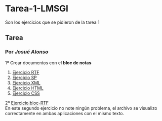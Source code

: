 # Tarea-1-LMSGI
Son los ejercicios que se pidieron de la tarea 1 
## Tarea 
### Por *Josué Alonso*
1º Crear documentos con el **bloc de notas** 

 1. [Ejercicio RTF](URL "Tarea-1-LMSGI/Ejemplo de rtf.rtf")  
 2. [Ejercicio SP](URL "Título del enlace")  
 3. [Ejercicio XML](URL "Título del enlace")  
 4. [Ejercicio HTML](URL "Título del enlace")  
 5. [Ejercicio CSS](URL "Título del enlace")    
 
2º [Ejercicio bloc-RTF](URL "Título del enlace")  
     En este segundo ejercicio no note ningún problema, el archivo se visualizo correctamente en ambas aplicaciones con el mismo texto.

